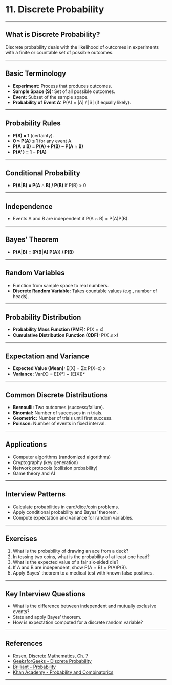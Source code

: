 # 11. Discrete Probability

---

## What is Discrete Probability?

Discrete probability deals with the likelihood of outcomes in experiments with a finite or countable set of possible outcomes.

---

## Basic Terminology

- **Experiment:** Process that produces outcomes.
- **Sample Space (S):** Set of all possible outcomes.
- **Event:** Subset of the sample space.
- **Probability of Event A:** P(A) = |A| / |S| (if equally likely).

---

## Probability Rules

- **P(S) = 1** (certainty).
- **0 ≤ P(A) ≤ 1** for any event A.
- **P(A ∪ B) = P(A) + P(B) − P(A ∩ B)**
- **P(A’ ) = 1 − P(A)**

---

## Conditional Probability

- **P(A|B) = P(A ∩ B) / P(B)** if P(B) > 0

---

## Independence

- Events A and B are independent if P(A ∩ B) = P(A)P(B).

---

## Bayes’ Theorem

- **P(A|B) = [P(B|A) P(A)] / P(B)**

---

## Random Variables

- Function from sample space to real numbers.
- **Discrete Random Variable:** Takes countable values (e.g., number of heads).

---

## Probability Distribution

- **Probability Mass Function (PMF):** P(X = x)
- **Cumulative Distribution Function (CDF):** P(X ≤ x)

---

## Expectation and Variance

- **Expected Value (Mean):** E[X] = Σx P(X=x) x
- **Variance:** Var(X) = E[X²] − (E[X])²

---

## Common Discrete Distributions

- **Bernoulli:** Two outcomes (success/failure).
- **Binomial:** Number of successes in n trials.
- **Geometric:** Number of trials until first success.
- **Poisson:** Number of events in fixed interval.

---

## Applications

- Computer algorithms (randomized algorithms)
- Cryptography (key generation)
- Network protocols (collision probability)
- Game theory and AI

---

## Interview Patterns

- Calculate probabilities in card/dice/coin problems.
- Apply conditional probability and Bayes’ theorem.
- Compute expectation and variance for random variables.

---

## Exercises

1. What is the probability of drawing an ace from a deck?
2. In tossing two coins, what is the probability of at least one head?
3. What is the expected value of a fair six-sided die?
4. If A and B are independent, show P(A ∩ B) = P(A)P(B).
5. Apply Bayes’ theorem to a medical test with known false positives.

---

## Key Interview Questions

- What is the difference between independent and mutually exclusive events?
- State and apply Bayes’ theorem.
- How is expectation computed for a discrete random variable?

---

## References

- [Rosen, Discrete Mathematics, Ch. 7](https://www.mheducation.com/highered/product/discrete-mathematics-its-applications-rosen/M9780073383095.html)
- [GeeksforGeeks - Discrete Probability](https://www.geeksforgeeks.org/probability-in-discrete-mathematics/)
- [Brilliant - Probability](https://brilliant.org/wiki/probability/)
- [Khan Academy - Probability and Combinatorics](https://www.khanacademy.org/math/statistics-probability/probability-library)

---
